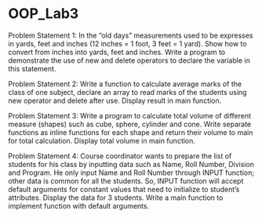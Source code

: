 # OOP_Lab3

Problem Statement 1: In the “old days” measurements used to be expresses in yards, feet and inches (12 inches = 1 foot, 3 feet = 1 yard). Show how to convert from inches into yards, feet and inches. Write a program to demonstrate the use of new and delete operators to declare the variable in this statement. 


Problem Statement 2: Write a function to calculate average marks of the class of one subject, declare an array to read marks of the students using new operator and delete after use. Display result in main function. 


Problem Statement 3: Write a program to calculate total volume of different measure (shapes) such as cube, sphere, cylinder and cone. Write separate functions as inline functions for each shape and return their volume to main for total calculation. Display total volume in main function.


Problem Statement 4: Course coordinator wants to prepare the list of students for his class by inputting data such as Name, Roll Number, Division and Program. He only input Name and Roll Number through INPUT function; other data is common for all the students. So, INPUT function will accept default arguments for constant values that need to initialize to student’s attributes. Display the data for 3 students. Write a main function to implement function with default arguments.
